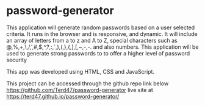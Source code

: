 # password-generator
This application will generate random passwords based on a user selected criteria. It runs in the browser and is responsive, and dynamic. It will include an array of letters from a to z and A to Z, special characters such as @,%,+,\\,/,',#,$,^,?,:,`,),(,},{,],[,~,-,-. and also numbers.
This application will be used to generate strong passwords to to offer a higher level of password security

This app was developed using HTML, CSS and JavaScript.

This project can be accessed through the github repo link below
https://github.com/Terd47/password-generator
live site at 
https://terd47.github.io/password-generator/
